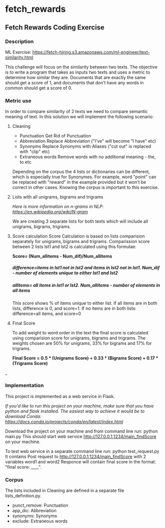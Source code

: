 # fetch_rewards

## Fetch Rewards Coding Exercise
### Description
ML Exercise: https://fetch-hiring.s3.amazonaws.com/ml-engineer/text-similarity.html

This challenge will focus on the similarity between two texts. The objective is to write a program that takes as inputs two texts and uses a metric to determine how similar they are. Documents that are exactly the same should get a score of 1, and documents that don’t have any words in common should get a score of 0. 


### Metric use

In order to compare similarity of 2 texts we need to compare semantic meaning of text. In this solution we will implement the following scenario:

1. Cleaning
    * Punctuation
        Get Rid of Punctuation
    * Abbreviation
        Replace Abbreviation ("I've" will become "I have" etc)
    * Synonyms
        Replace Synonyms with Aliases ("cut out" is replaced with "clip" etc)
    * Extraneous words
        Remove words with no additional meaning - the, to etc
    
    Depending on the corpus the 4 lists or dictionaries can be different, which is especially true for Synonymes. For example, word "point" can be replaced with "reward" in the example provided but it won't be correct in other cases. Knowing the corpus is important to this exercise. 

2.  Lists with all unigrams, bigrams and trigrams

    _Here is more information on n-grams in NLP: https://en.wikipedia.org/wiki/N-gram_

    We are creating 3 separate lists for both texts which will include all unigrams, bigrams, trigrams.

3. Score calculation 
    Score Calculation is based on lists comparision separately for unigrams, bigrams and trigrams. 
    Comparission score between 2 lists lst1 and lst2 is calculated using this formulae:

    **Score= (Num_allitems - Num_dif)/Num_allitems**

    ##### difference=items in lst1 not in lst2 and items in lst2 not in lst1. Num_dif - number of elements unique to either lst1 and lst2
    ##### allitems= all items in lst1 or lst2. Num_allitems - number of elements in all items

    This score shows % of items unique to either list. If all items are in both lists, difference is 0, and score=1. If no items are in both lists: difference=all items, and score=0

4. Final Score 

    To add weight to word order in the text the final score is calculated using comparision score for unigrams, bigrams and trigrams. The weights chosen are 50% for unigrams, 33% for bigrams and 17% for trigrams. 

    **Final Score = 0.5 * (Unigrams Score) + 0.33 * (Bigrams Score) + 0.17 * (Trigrams Score)**

_


### Implementation

This project is implemented as a web service in Flask. 

_If you'd like to run this project on your machine, make sure that you have python and flask installed. The easiest way to achieve it would be to download Conda: https://docs.conda.io/projects/conda/en/latest/index.html_

Download the project on your machine and from command line run:
python main.py
This should start web service http://127.0.0.1:1234/main_findScore on your machine. 

To test web service in a separate command line run:
python test_request.py It contains Post request to http://127.0.0.1:1234/main_findScore with 2 variables word1 and word2
Responce will contain final score in the format: "final score: ____".

### Corpus

The lists included in Cleaning are defined in a separate file lists_definition.py.

* punct_remove: Punctuation    
* app_dic: Abbreviation    
* synonyms: Synonyms      
* exclude: Extraneous words




